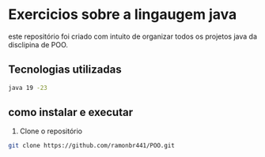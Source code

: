 # Exercicios sobre a lingaugem java 

este repositório foi criado com intuito de organizar todos os projetos java da disclipina de POO.

## Tecnologias utilizadas

```bash
java 19 -23 
```

## como instalar e executar 

1. Clone o repositório

```bash 
git clone https://github.com/ramonbr441/POO.git
```